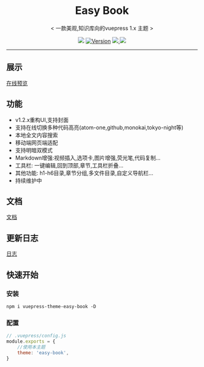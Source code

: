 <div align="center">
    <h1 href=" open17.github.io/vuepress-theme-qbook/" align="center">Easy Book</h1>
    <p align="center">< 一款美观,知识库向的vuepress 1.x 主题 ></p>
    <p align="center">
        <img src="https://img.shields.io/npm/dm/vuepress-theme-easy-book.svg?color=red&style=flat-square">
        <a href="https://www.npmjs.com/package/vuepress-theme-easy-book"><img src="https://img.shields.io/npm/v/vuepress-theme-easy-book.svg?style=flat-square" alt="Version"></a>
        <a href="https://github.com/open17/vuepress-theme-easy-book/issues/new/choose" target="_blank">
            <img src="https://img.shields.io/static/v1?label=feedback&message=issues&color=orange&style=flat-square">
        </a>
        <a href="https://github.com/vuejs/vuepress-theme-easy-book/blob/master/LICENSE" target="_blank">
            <img src="https://img.shields.io/npm/l/vuepress-theme-easy-book.svg?style=flat-square">
        </a>
    </p>
</div>

****
<!-- <div align="center">
  <a href="https://github.com/open17/vuepress-theme-easy-book/blob/master/README.md"><span>English</span></a>|中文
</div> -->

## 展示
[在线预览](https://open17.github.io/vuepress-theme-easy-book/doc)

## 功能
- v1.2.x重构UI,支持封面
- 支持在线切换多种代码高亮(atom-one,github,monokai,tokyo-night等)
- 本地全文内容搜索
- 移动端网页端适配
- 支持明暗双模式
- Markdown增强:视频插入,选项卡,图片增强,荧光笔,代码复制...
- 工具栏: 一键编辑,回到顶部,章节,工具栏折叠...
- 其他功能: h1-h6目录,章节分组,多文件目录,自定义导航栏...
- 持续维护中

## 文档
[文档](https://open17.github.io/vuepress-theme-easy-book/doc)

## 更新日志
[日志](https://open17.github.io/vuepress-theme-easy-book/log)

## 快速开始
### 安装
```shell
npm i vuepress-theme-easy-book -D
```
### 配置
```js
// .vuepress/config.js
module.exports = {
    //使用本主题
    theme: 'easy-book',
}
```